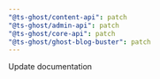 ```yaml
---
"@ts-ghost/content-api": patch
"@ts-ghost/admin-api": patch
"@ts-ghost/core-api": patch
"@ts-ghost/ghost-blog-buster": patch
---
```


Update documentation
